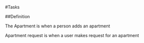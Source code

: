 #Tasks

##Definition

The Apartment is when a person adds an apartment

Apartment request is when a user makes request for an apartment

